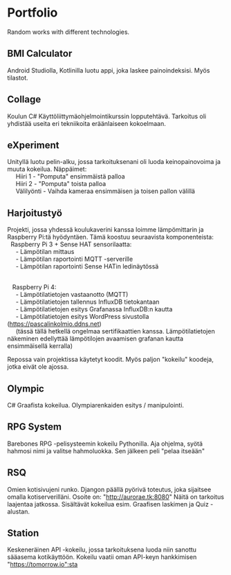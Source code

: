 # Portfolio
Random works with different technologies.


## BMI Calculator

Android Studiolla, Kotlinilla luotu appi, joka laskee painoindeksisi. Myös tilastot.

## Collage

Koulun C# Käyttöliittymäohjelmointikurssin lopputehtävä. Tarkoitus oli yhdistää useita eri tekniikoita eräänlaiseen kokoelmaan.

## eXperiment

Unityllä luotu pelin-alku, jossa tarkoituksenani oli luoda keinopainovoima ja muuta kokeilua.
Näppäimet:
  <br>&nbsp;&nbsp;&nbsp;&nbsp;&nbsp;Hiiri 1 - "Pomputa" ensimmäistä palloa
  <br>&nbsp;&nbsp;&nbsp;&nbsp;&nbsp;Hiiri 2 - "Pomputa" toista palloa
  <br>&nbsp;&nbsp;&nbsp;&nbsp;&nbsp;Välilyönti - Vaihda kameraa ensimmäisen ja toisen pallon välillä
  
## Harjoitustyö

Projekti, jossa yhdessä koulukaverini kanssa loimme lämpömittarin ja Raspberry Pi:tä hyödyntäen.
Tämä koostuu seuraavista komponenteista:
  <br>&nbsp;&nbsp;Raspberry Pi 3 + Sense HAT sensorilaatta:
    <br>&nbsp;&nbsp;&nbsp;&nbsp;&nbsp;- Lämpötilan mittaus
    <br>&nbsp;&nbsp;&nbsp;&nbsp;&nbsp;- Lämpötilan raportointi MQTT -serverille
    <br>&nbsp;&nbsp;&nbsp;&nbsp;&nbsp;- Lämpötilan raportointi Sense HATin ledinäytössä
    
  <br>&nbsp;&nbsp;&nbsp;Raspberry Pi 4:
    <br>&nbsp;&nbsp;&nbsp;&nbsp;&nbsp;- Lämpötilatietojen vastaanotto (MQTT)
    <br>&nbsp;&nbsp;&nbsp;&nbsp;&nbsp;- Lämpötilatietojen tallennus InfluxDB tietokantaan
    <br>&nbsp;&nbsp;&nbsp;&nbsp;&nbsp;- Lämpötilatietojen esitys Grafanassa InfluxDB:n kautta
    <br>&nbsp;&nbsp;&nbsp;&nbsp;&nbsp;- Lämpötilatietojen esitys WordPress sivustolla (https://pascalinkolmio.ddns.net)
      <br>&nbsp;&nbsp;&nbsp;&nbsp;&nbsp;(tässä tällä hetkellä ongelmaa sertifikaattien kanssa. Lämpötilatietojen näkeminen edellyttää lämpötilojen avaamisen grafanan kautta ensimmäisellä kerralla)

Repossa vain projektissa käytetyt koodit. Myös paljon "kokeilu" koodeja, jotka eivät ole ajossa.

## Olympic

C# Graafista kokeilua. Olympiarenkaiden esitys / manipulointi.

## RPG System

Barebones RPG -pelisysteemin kokeilu Pythonilla. Aja ohjelma, syötä hahmosi nimi ja valitse hahmoluokka. Sen jälkeen peli "pelaa itseään"

## RSQ

Omien kotisivujeni runko. Djangon päällä pyörivä toteutus, joka sijaitsee omalla kotiserverilläni. Osoite on: "http://aurorae.tk:8080" Näitä on tarkoitus laajentaa jatkossa. Sisältävät kokeilua esim. Graafisen laskimen ja Quiz -alustan.

## Station

Keskeneräinen API -kokeilu, jossa tarkoituksena luoda niin sanottu sääasema kotikäyttöön. Kokeilu vaatii oman API-keyn hankkimisen "https://tomorrow.io":sta
